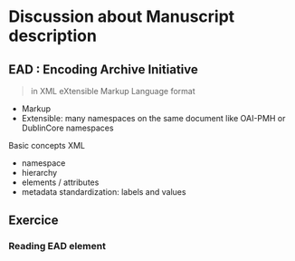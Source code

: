 Discussion about Manuscript description
===

## EAD : Encoding Archive Initiative

> in XML eXtensible Markup Language format 

- Markup
- Extensible: many namespaces on the same document like OAI-PMH or DublinCore namespaces



Basic concepts XML

- namespace
- hierarchy
- elements / attributes
- metadata standardization: labels and values



## Exercice

### Reading EAD element


